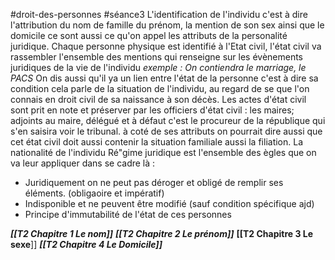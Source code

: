 #droit-des-personnes #séance3 
L'identification de l'individu c'est à dire l'attribution du nom de famille du prénom, la mention de son sex ainsi que le domicile ce sont aussi ce qu'on appel les attributs de la personalité juridique. Chaque personne physique est identifié à l'Etat civil, l'état civil va rassembler l'ensemble des mentions qui renseigne sur les évènements juridiques de la vie de l'individu
*exemple : On contiendra le marriage, le PACS*
On dis aussi qu'il ya un lien entre l'état de la personne c'est à dire sa condition cela parle de la situation de l'individu, au regard de se que l'on connais en droit civil de sa naissance à son décès.
Les actes d'état civil sont prit en note et préserver par les officiers d'état civil : les maires; adjoints au maire, délégué et à défaut c'est le procureur de la république qui s'en saisira voir le tribunal.
à coté de ses attributs on pourrait dire aussi que cet état civil doit aussi contenir la situation familiale aussi la filiation.
La nationalité de l'individu
Ré"gime juridique est l'ensemble des ègles que on va leur appliquer dans se cadre là :
- Juridiquement on ne peut pas déroger et obligé de remplir ses éléments. (obligaoire et impératif)
- Indisponible et ne peuvent être modifié (sauf condition spécifique ajd)
-  Principe d'immutabilité de l'état de ces personnes

***[[T2 Chapitre 1 Le nom]]***
***[[T2 Chapitre 2 Le prénom]]***
**[[T2 Chapitre 3 Le sexe**]]
***[[T2 Chapitre 4 Le Domicile]]***
